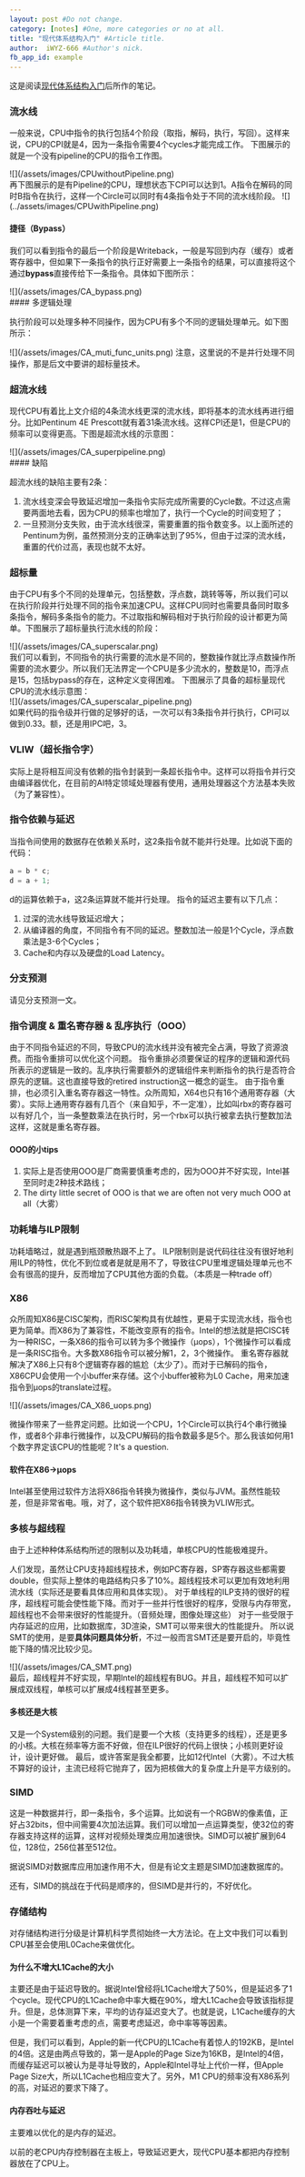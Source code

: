 ```yaml
---
layout: post #Do not change.
category: [notes] #One, more categories or no at all.
title: "现代体系结构入门" #Article title.
author:  iWYZ-666 #Author's nick.
fb_app_id: example
---
```


这是阅读[现代体系结构入门](https://www.lighterra.com/papers/modernmicroprocessors/)后所作的笔记。

### 流水线

一般来说，CPU中指令的执行包括4个阶段（取指，解码，执行，写回）。这样来说，CPU的CPI就是4，因为一条指令需要4个cycles才能完成工作。
下图展示的就是一个没有pipeline的CPU的指令工作图。
<div markdown=1 class="sx-center">
![](/assets/images/CPUwithoutPipeline.png)
</div>
再下图展示的是有Pipeline的CPU，理想状态下CPI可以达到1。A指令在解码的同时B指令在执行，这样一个Circle可以同时有4条指令处于不同的流水线阶段。
![](../assets/images/CPUwithPipeline.png)

#### 捷径（Bypass）

我们可以看到指令的最后一个阶段是Writeback，一般是写回到内存（缓存）或者寄存器中，但如果下一条指令的执行正好需要上一条指令的结果，可以直接将这个通过**bypass**直接传给下一条指令。具体如下图所示：
<div markdown=1 class="sx-center">
![](/assets/images/CA_bypass.png)
</div>
#### 多逻辑处理

执行阶段可以处理多种不同操作，因为CPU有多个不同的逻辑处理单元。如下图所示：
<div markdown=1 class="sx-center">
</div>
![](/assets/images/CA_muti_func_units.png)
注意，这里说的不是并行处理不同操作，那是后文中要讲的超标量技术。

### 超流水线

现代CPU有着比上文介绍的4条流水线更深的流水线，即将基本的流水线再进行细分。比如Pentinum 4E Prescott就有着31条流水线。这样CPI还是1，但是CPU的频率可以变得更高。下图是超流水线的示意图：
<div markdown=1 class="sx-center">
![](/assets/images/CA_superpipeline.png)
</div>
#### 缺陷

超流水线的缺陷主要有2条：

1. 流水线变深会导致延迟增加一条指令实际完成所需要的Cycle数。不过这点需要两面地去看，因为CPU的频率也增加了，执行一个Cycle的时间变短了；
2. 一旦预测分支失败，由于流水线很深，需要重置的指令数变多。以上面所述的Pentinum为例，虽然预测分支的正确率达到了95%，但由于过深的流水线，重置的代价过高，表现也就不太好。

### 超标量

由于CPU有多个不同的处理单元，包括整数，浮点数，跳转等等，所以我们可以在执行阶段并行处理不同的指令来加速CPU。这样CPU同时也需要具备同时取多条指令，解码多条指令的能力。不过取指和解码相对于执行阶段的设计都更为简单。下图展示了超标量执行流水线的阶段：
<div markdown=1 class="sx-center">
![](/assets/images/CA_superscalar.png)
</div>
我们可以看到，不同指令的执行需要的流水是不同的，整数操作就比浮点数操作所需要的流水要少。所以我们无法界定一个CPU是多少流水的，整数是10，而浮点是15，包括bypass的存在，这种定义变得困难。
下图展示了具备的超标量现代CPU的流水线示意图：
<div markdown=1 class="sx-center">
![](/assets/images/CA_superscalar_pipeline.png)
</div>
如果代码的指令级并行做的足够好的话，一次可以有3条指令并行执行，CPI可以做到0.33。额，还是用IPC吧，3。

### VLIW（超长指令字）

实际上是将相互间没有依赖的指令封装到一条超长指令中。这样可以将指令并行交由编译器优化，在目前的AI特定领域处理器有使用，通用处理器这个方法基本失败（为了兼容性）。

### 指令依赖与延迟

当指令间使用的数据存在依赖关系时，这2条指令就不能并行处理。比如说下面的代码：

~~~C
a = b * c;
d = a + 1;
~~~

d的运算依赖于a，这2条运算就不能并行处理。
指令的延迟主要有以下几点：

1. 过深的流水线导致延迟增大；
2. 从编译器的角度，不同指令有不同的延迟。整数加法一般是1个Cycle，浮点数乘法是3-6个Cycles；
3. Cache和内存以及硬盘的Load Latency。

### 分支预测

请见分支预测一文。

### 指令调度 & 重名寄存器 & 乱序执行（OOO）

由于不同指令延迟的不同，导致CPU的流水线并没有被完全占满，导致了资源浪费。而指令重排可以优化这个问题。
指令重排必须要保证的程序的逻辑和源代码所表示的逻辑是一致的。乱序执行需要额外的逻辑组件来判断指令的执行是否符合原先的逻辑。这也直接导致的retired instruction这一概念的诞生。
由于指令重排，也必须引入重名寄存器这一特性。众所周知，X64也只有16个通用寄存器（大雾）。实际上通用寄存器有几百个（来自知乎，不一定准），比如叫rbx的寄存器可以有好几个，当一条整数乘法在执行时，另一个rbx可以执行被拿去执行整数加法这样，这就是重名寄存器。

#### OOO的小tips

1. 实际上是否使用OOO是厂商需要慎重考虑的，因为OOO并不好实现，Intel甚至同时走2种技术路线；
2. The dirty little secret of OOO is that we are often not very much OOO at all（大雾）

### 功耗墙与ILP限制

功耗墙略过，就是遇到瓶颈散热跟不上了。
ILP限制则是说代码往往没有很好地利用ILP的特性，优化不到位或者是就是用不了，导致往CPU里堆逻辑处理单元也不会有很高的提升，反而增加了CPU其他方面的负载。（本质是一种trade off）

### X86

众所周知X86是CISC架构，而RISC架构具有优越性，更易于实现流水线，指令也更为简单。而X86为了兼容性，不能改变原有的指令。Intel的想法就是把CISC转为一种RISC，一条X86的指令可以转为多个微操作（μops），1个微操作可以看成是一条RISC指令。大多数X86指令可以被分解1，2，3个微操作。
重名寄存器就解决了X86上只有8个逻辑寄存器的尴尬（太少了）。而对于已解码的指令，X86CPU会使用一个小buffer来存储。这个小buffer被称为L0 Cache，用来加速指令到μops的translate过程。
<div markdown=1 class="sx-center">
![](/assets/images/CA_X86_uops.png)
</div>

微操作带来了一些界定问题。比如说一个CPU，1个Circle可以执行4个串行微操作，或者8个非串行微操作，以及CPU解码的指令数最多是5个。那么我该如何用1个数字界定该CPU的性能呢？It's a question.

#### 软件在X86->μops

Intel甚至使用过软件方法将X86指令转换为微操作，类似与JVM。虽然性能较差，但是非常省电。哦，对了，这个软件把X86指令转换为VLIW形式。

### 多核与超线程

由于上述种种体系结构所述的限制以及功耗墙，单核CPU的性能极难提升。

人们发现，虽然让CPU支持超线程技术，例如PC寄存器，SP寄存器这些都需要double，但实际上整体的电路结构只多了10%。超线程技术可以更加有效地利用流水线（实际还是要看具体应用和具体实现）。
对于单线程的ILP支持的很好的程序，超线程可能会使性能下降。而对于一些并行性很好的程序，受限与内存带宽，超线程也不会带来很好的性能提升。（音频处理，图像处理这些）
对于一些受限于内存延迟的应用，比如数据库，3D渲染，SMT可以带来很大的性能提升。
所以说SMT的使用，是要**具体问题具体分析**，不过一般而言SMT还是要开启的，毕竟性能下降的情况比较少见。
<div markdown=1 class="sx-center">
![](/assets/images/CA_SMT.png)
</div>
最后，超线程并不好实现，早期Intel的超线程有BUG。并且，超线程不知可以扩展成双线程，单核可以扩展成4线程甚至更多。

#### 多核还是大核

又是一个System级别的问题。我们是要一个大核（支持更多的线程），还是更多的小核。大核在频率等方面不好做，但在ILP很好的代码上很快；小核则更好设计，设计更好做。
最后，或许答案是我全都要，比如12代Intel（大雾）。不过大核不算好的设计，主流已经将它抛弃了，因为把核做大的复杂度上升是平方级别的。

### SIMD

这是一种数据并行，即一条指令，多个运算。比如说有一个RGBW的像素值，正好占32bits，但中间需要4次加法运算。我们可以增加一点运算类型，使32位的寄存器支持这样的运算，这样对视频处理类应用加速很快。SIMD可以被扩展到64位，128位，256位甚至512位。

据说SIMD对数据库应用加速作用不大，但是有论文主题是SIMD加速数据库的。

还有，SIMD的挑战在于代码是顺序的，但SIMD是并行的，不好优化。

### 存储结构

对存储结构进行分级是计算机科学贯彻始终一大方法论。在上文中我们可以看到CPU甚至会使用L0Cache来做优化。

#### 为什么不增大L1Cache的大小

主要还是由于延迟导致的。据说Intel曾经将L1Cache增大了50%，但是延迟多了1个cycle。现代CPU的L1Cache命中率大概在90%，增大L1Cache会导致该指标提升。但是，总体测算下来，平均的访存延迟变大了。也就是说，L1Cache缓存的大小是一个需要着重考虑的点，需要考虑延迟，命中率等等因素。

但是，我们可以看到，Apple的新一代CPU的L1Cache有着惊人的192KB，是Intel的4倍。这是由两点导致的，第一是Apple的Page Size为16KB，是Intel的4倍，而缓存延迟可以被认为是寻址导致的，Apple和Intel寻址上代价一样，但Apple Page Size大，所以L1Cache也相应变大了。另外，M1 CPU的频率没有X86系列的高，对延迟的要求下降了。

#### 内存吞吐与延迟

主要难以优化的是内存的延迟。

以前的老CPU内存控制器在主板上，导致延迟更大，现代CPU基本都把内存控制器放在了CPU上。
